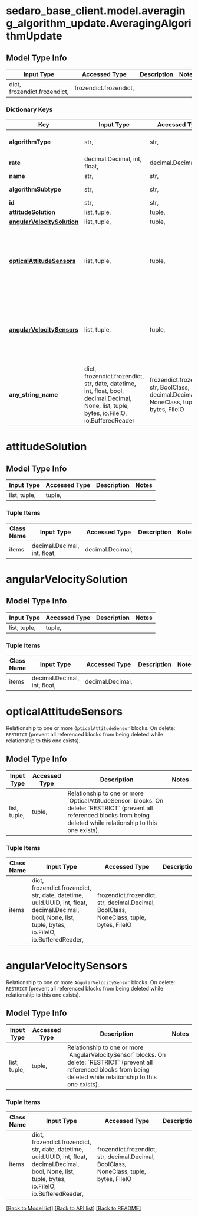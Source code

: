 # sedaro_base_client.model.averaging_algorithm_update.AveragingAlgorithmUpdate

## Model Type Info
Input Type | Accessed Type | Description | Notes
------------ | ------------- | ------------- | -------------
dict, frozendict.frozendict,  | frozendict.frozendict,  |  | 

### Dictionary Keys
Key | Input Type | Accessed Type | Description | Notes
------------ | ------------- | ------------- | ------------- | -------------
**algorithmType** | str,  | str,  |  | must be one of ["ATTITUDE_DETERMINATION", ] 
**rate** | decimal.Decimal, int, float,  | decimal.Decimal,  |  | 
**name** | str,  | str,  |  | 
**algorithmSubtype** | str,  | str,  |  | must be one of ["AVERAGING", ] 
**id** | str,  | str,  |  | [optional] 
**[attitudeSolution](#attitudeSolution)** | list, tuple,  | tuple,  |  | [optional] 
**[angularVelocitySolution](#angularVelocitySolution)** | list, tuple,  | tuple,  |  | [optional] 
**[opticalAttitudeSensors](#opticalAttitudeSensors)** | list, tuple,  | tuple,  | Relationship to one or more &#x60;OpticalAttitudeSensor&#x60; blocks. On delete: &#x60;RESTRICT&#x60; (prevent all referenced blocks from being deleted while relationship to this one exists). | [optional] 
**[angularVelocitySensors](#angularVelocitySensors)** | list, tuple,  | tuple,  | Relationship to one or more &#x60;AngularVelocitySensor&#x60; blocks. On delete: &#x60;RESTRICT&#x60; (prevent all referenced blocks from being deleted while relationship to this one exists). | [optional] 
**any_string_name** | dict, frozendict.frozendict, str, date, datetime, int, float, bool, decimal.Decimal, None, list, tuple, bytes, io.FileIO, io.BufferedReader | frozendict.frozendict, str, BoolClass, decimal.Decimal, NoneClass, tuple, bytes, FileIO | any string name can be used but the value must be the correct type | [optional]

# attitudeSolution

## Model Type Info
Input Type | Accessed Type | Description | Notes
------------ | ------------- | ------------- | -------------
list, tuple,  | tuple,  |  | 

### Tuple Items
Class Name | Input Type | Accessed Type | Description | Notes
------------- | ------------- | ------------- | ------------- | -------------
items | decimal.Decimal, int, float,  | decimal.Decimal,  |  | 

# angularVelocitySolution

## Model Type Info
Input Type | Accessed Type | Description | Notes
------------ | ------------- | ------------- | -------------
list, tuple,  | tuple,  |  | 

### Tuple Items
Class Name | Input Type | Accessed Type | Description | Notes
------------- | ------------- | ------------- | ------------- | -------------
items | decimal.Decimal, int, float,  | decimal.Decimal,  |  | 

# opticalAttitudeSensors

Relationship to one or more `OpticalAttitudeSensor` blocks. On delete: `RESTRICT` (prevent all referenced blocks from being deleted while relationship to this one exists).

## Model Type Info
Input Type | Accessed Type | Description | Notes
------------ | ------------- | ------------- | -------------
list, tuple,  | tuple,  | Relationship to one or more &#x60;OpticalAttitudeSensor&#x60; blocks. On delete: &#x60;RESTRICT&#x60; (prevent all referenced blocks from being deleted while relationship to this one exists). | 

### Tuple Items
Class Name | Input Type | Accessed Type | Description | Notes
------------- | ------------- | ------------- | ------------- | -------------
items | dict, frozendict.frozendict, str, date, datetime, uuid.UUID, int, float, decimal.Decimal, bool, None, list, tuple, bytes, io.FileIO, io.BufferedReader,  | frozendict.frozendict, str, decimal.Decimal, BoolClass, NoneClass, tuple, bytes, FileIO |  | 

# angularVelocitySensors

Relationship to one or more `AngularVelocitySensor` blocks. On delete: `RESTRICT` (prevent all referenced blocks from being deleted while relationship to this one exists).

## Model Type Info
Input Type | Accessed Type | Description | Notes
------------ | ------------- | ------------- | -------------
list, tuple,  | tuple,  | Relationship to one or more &#x60;AngularVelocitySensor&#x60; blocks. On delete: &#x60;RESTRICT&#x60; (prevent all referenced blocks from being deleted while relationship to this one exists). | 

### Tuple Items
Class Name | Input Type | Accessed Type | Description | Notes
------------- | ------------- | ------------- | ------------- | -------------
items | dict, frozendict.frozendict, str, date, datetime, uuid.UUID, int, float, decimal.Decimal, bool, None, list, tuple, bytes, io.FileIO, io.BufferedReader,  | frozendict.frozendict, str, decimal.Decimal, BoolClass, NoneClass, tuple, bytes, FileIO |  | 

[[Back to Model list]](../../README.md#documentation-for-models) [[Back to API list]](../../README.md#documentation-for-api-endpoints) [[Back to README]](../../README.md)


